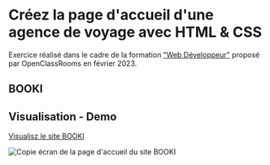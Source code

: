 # Créez la page d'accueil d'une agence de voyage avec HTML & CSS
Exercice réalisé dans le cadre de la formation ["Web Développeur"](https://openclassrooms.com/fr/paths/717-developpeur-web#path-tabs) proposé par OpenClassRooms en février 2023.

## BOOKI

## Visualisation - Demo

[Visualisz le site BOOKI](https://devloben.github.io/Dandonneau_Benoit_2_Booki_022023/)

![Copie écran de la page d'accueil du site BOOKI](https://devloben.github.io/Dandonneau_Benoit_2_Booki_022023//images/copie_ecran_accueil_booki.png)